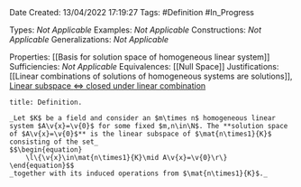 <br />
<br />

Date Created: 13/04/2022 17:19:27
Tags: #Definition #In_Progress

Types: _Not Applicable_
Examples: _Not Applicable_
Constructions: _Not Applicable_
Generalizations: _Not Applicable_

Properties: [[Basis for solution space of homogeneous linear system]]
Sufficiencies: _Not Applicable_
Equivalences: [[Null Space]]
Justifications: [[Linear combinations of solutions of homogeneous systems are solutions]], [Linear subspace $\Leftrightarrow$ closed under linear combination](Linear%20subspace%20iff%20closed%20under%20linear%20combination.md)

``` ad-Definition
title: Definition.

_Let $K$ be a field and consider an $m\times n$ homogeneous linear system $A\v{x}=\v{0}$ for some fixed $m,n\in\N$. The **solution space of $A\v{x}=\v{0}$** is the linear subspace of $\mat{n\times1}{K}$ consisting of the set_
$$\begin{equation}
    \l\{\v{x}\in\mat{n\times1}{K}\mid A\v{x}=\v{0}\r\}
\end{equation}$$
_together with its induced operations from $\mat{n\times1}{K}$._

```
